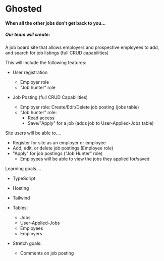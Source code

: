 # Ghosted

#### When all the other jobs don't get back to you...

##### Our team will create:

A job board site that allows employers and prospective employees to add, and search for job listings (full CRUD capabilities)

This will include the following features:

- User registration

  - Employer role
  - "Job hunter" role

- Job Posting (full CRUD Capabilities)
  - Employer role: Create/Edit/Delete job posting (jobs table)
  - "Job hunter" role:
    - Read access
    - Save/"Apply" for a job (adds job to User-Applied-Jobs table)

Site users will be able to....

- Register for site as an employer or employee
- Add, edit, or delete job postings (Employee role)
- "Apply" for job postings ("Job Hunter" role)
  - Employees will be able to view the jobs they applied for/saved

Learning goals....

- TypeScript
- Hosting
- Tailwind

- Tables:

  - Jobs
  - User-Applied-Jobs
  - Employees
  - Employers

- Stretch goals:
  - Comments on job posting
